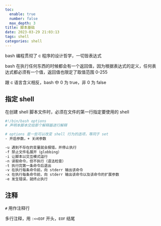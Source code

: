 ```yaml
---
toc:
  enable: true
  number: false
  max_depth: 3
title: 脚本基础
date: 2023-03-29 21:03:13
tags: shell
categories: shell
---
```


bash 编程贯彻了 c 程序的设计哲学，一切皆表达式

bash 在执行任何东西的时候都会有一个返回值，因为根据表达式的定义，任何表达式都必须有一个值，返回值也限定了取值范围 0-255

跟 c 语言含义相反，bash 中 0 为 true，非 0 为 false

## 指定 shell

在创建 shell 脚本文件时，必须在文件的第一行指定要使用的 shell

```sh
#!/bin/bash options
# 声明本脚本交给那个解释器进行解释

# options 是一些可以改变 shell 行为的选项，等同于 set
- 开启参数，+ 关闭参数

-u 遇到不存在的变量就会报错，并停止执行
-f 禁止文件名展开（globbing）
-i 让脚本以交互模式运行
-n 读取命令，但不执行（语法检查）
-t 执行完第一条命令后退出
-v 在执行每条命令前，向 stderr 输出该命令
-x 在执行每条命令前，向 stderr 输出该命令以及该命令的扩展参数
-e 发生错误，就终止执行
```

## 注释

`#` 用作注释行

多行注释，用 `:<<EOF` 开头，`EOF` 结尾